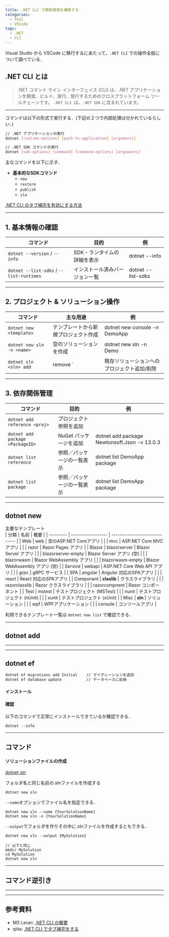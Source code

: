 ```yaml
---
title: .NET CLI で開発環境を構築する
categories:
  - Tool
  - VSCode
tags:
  - .NET
  - CLI
---
```


Visual Studio から VSCode に移行するにあたって，`.NET CLI` での操作全般について調べている．

## .NET CLI とは

> .NET コマンド ライン インターフェイス (CLI) は、.NET アプリケーションを開発、ビルド、実行、発行するためのクロスプラットフォーム ツールチェーンです。
> `.NET CLI `は、`.NET SDK` に含まれています。 

--- 

コマンドは以下の形式で実行する．(下記の２つで内部処理は分かれているらしい．)

```bash
// .NET アプリケーションの実行
dotnet [runtime-options] [path-to-application] [arguments]

// .NET SDK コマンドの実行
dotnet [sdk-options] [command] [command-options] [arguments]
```

主なコマンドを以下に示す．

- **基本的なSDKコマンド**
  - `new`
  - `restore`
  - `publish`
  - `sln`


[.NET CLI のタブ補完を有効にする方法](https://learn.microsoft.com/ja-jp/dotnet/core/tools/enable-tab-autocomplete)

--- 
## 1. 基本情報の確認

| コマンド                                 | 目的                           | 例                 |
| ---------------------------------------- | ------------------------------ | ------------------ |
| `dotnet --version` / `--info`            | SDK・ランタイムの詳細を表示    | dotnet --info      |
| `dotnet --list-sdks` / `--list-runtimes` | インストール済みバージョン一覧 | dotnet --list-sdks |


--- 
## 2. プロジェクト & ソリューション操作


| コマンド                   | 主な用途                             | 例                                          |
| -------------------------- | ------------------------------------ | ------------------------------------------- |
| `dotnet new <template>`    | テンプレートから新規プロジェクト作成 | dotnet new console -n DemoApp               |
| `dotnet new sln -n <name>` | 空のソリューションを作成             | dotnet new sln -n Demo                      |
| `dotnet sln <sln> add`     | remove <csproj>`                     | 既存ソリューションへのプロジェクト追加/削除 |


--- 
## 3. 依存関係管理

| コマンド                         | 目的                       | 例                                           |
| -------------------------------- | -------------------------- | -------------------------------------------- |
| `dotnet add reference <proj>`    | プロジェクト参照を追加     |                                              |
| `dotnet add package <PackageID>` | NuGet パッケージを追加     | dotnet add package Newtonsoft.Json -v 13.0.3 |
| `dotnet list reference`          | 参照／パッケージの一覧表示 | dotnet list DemoApp package                  |
| `dotnet list package`            | 参照／パッケージの一覧表示 | dotnet list DemoApp package                  |


--- 

## dotnet new

主要なテンプレート  
| 分類      | 名前               | 概要                           |
| --------- | ------------------ | ------------------------------ |
| Web       | web                | 空のASP.NET Coreアプリ         |
|           | mvc                | ASP.NET Core MVC アプリ        |
|           | razor              | Razor Pages アプリ             |
| Blazor    | blazorserver       | Blazor Server アプリ           |
|           | blazorserver-empty | Blazor Server アプリ (空)      |
|           | blazorwasm         | Blazor WebAssembly アプリ      |
|           | blazorwasm-empty   | Blazor WebAssembly アプリ (空) |
| Service   | webapi             | ASP.NET Core Web API アプリ    |
|           | grpc               | gRPC サービス                  |
| SPA       | angular            | Angular 対応のSPAアプリ        |
|           | react              | React 対応のSPAアプリ          |
| Componant | **claslib**        | クラスライブラリ               |
|           | razorclasslib      | Razor クラスライブラリ         |
|           | razorcompnent      | Razor コンポーネント           |
| Test      | mstest             | テストプロジェクト (MSTest)    |
|           | nunit              | テストプロジェクト (nUnit)     |
|           | xunit              | テストプロジェクト (xUnit)     |
| Misc      | **sln**            | ソリューション                 |
|           | wpf                | WPFアプリケーション            |
|           | console            | コンソールアプリ               |


利用できるテンプレート一覧は `dotnet new list` で確認できる．


---

## dotnet add





---












---
## dotnet ef

```bash
dotnet ef migrations add Initial    // マイグレーションを追加
dotnet ef database update           // データベースに反映
```






#### インストール


#### 確認

以下のコマンドで正常にインストールできているか確認できる．

```
dotnet --info
```

---

## コマンド

#### ソリューションファイルの作成

[dotnet sln](https://learn.microsoft.com/ja-jp/dotnet/core/tools/dotnet-sln)


フォルダ名と同じ名前の.slnファイルを作成する

```
dotnet new sln  
```

`--name`オプションでファイル名を指定できる．

```
dotnet new sln --name {YourSolutionName}
dotnet new sln -n {YourSolutionName}
```

`--output`でフォルダを作りその中に.slnファイルを作成するともできる．

```
dotnet new sln --output {MySolution}

// 以下と同じ
mkdir MySolution
cd MySolution
dotnet new sln
```

---



## コマンド逆引き

---



---
## 参考資料
- MS Leran: [.NET CLI の概要](https://learn.microsoft.com/ja-jp/dotnet/core/tools/)
- qiita: [.NET CLI でタブ補完をする](https://qiita.com/Lemon73/items/39cf1c683bcbcd952afe)


<!-- Link -->
[dotnet new]: https://learn.microsoft.com/ja-jp/dotnet/core/tools/dotnet-new
[dotnet run]: https://learn.microsoft.com/ja-jp/dotnet/core/tools/dotnet-run
